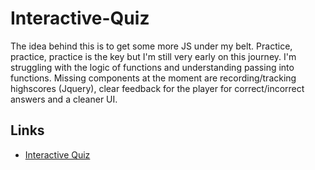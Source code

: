 # Interactive-Quiz

The idea behind this is to get some more JS under my belt. Practice, practice, practice is the key but I'm still very early on this journey. I'm struggling with the logic of functions and understanding passing into functions. Missing components at the moment are recording/tracking highscores (Jquery), clear feedback for the player for correct/incorrect answers and a cleaner UI.

## Links
- [Interactive Quiz](https://beefs4000.github.io/Interactive-Quiz/)
